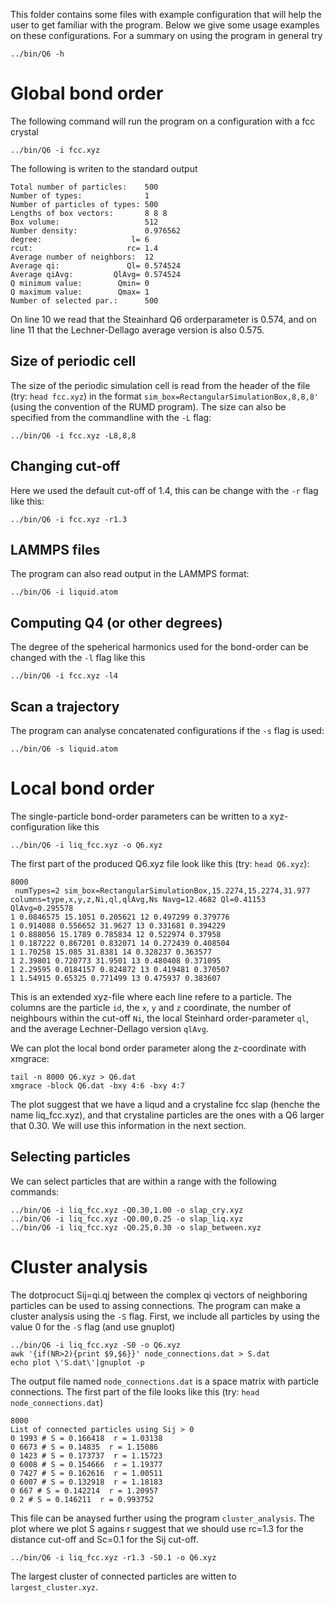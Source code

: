 This folder contains some files with example configuration that will help the user to get familiar with the program.
Below we give some usage examples on these configurations. For a summary on using the program in general try
```
../bin/Q6 -h
```

# Global bond order
The following command will run the program on a configuration with a fcc crystal
```
../bin/Q6 -i fcc.xyz
```
The following is writen to the standard output
```
Total number of particles:    500
Number of types:              1
Number of particles of types: 500
Lengths of box vectors:       8 8 8
Box volume:                   512
Number density:               0.976562
degree:                    l= 6
rcut:                     rc= 1.4
Average number of neighbors:  12
Average qi:               Ql= 0.574524
Average qiAvg:         QlAvg= 0.574524
Q minimum value:        Qmin= 0
Q maximum value:        Qmax= 1
Number of selected par.:      500

```
On line 10 we read that the Steainhard Q6 orderparameter is 0.574, and on line 11 that the Lechner-Dellago average version is  also 0.575. 
## Size of periodic cell
The size of the periodic simulation cell is read from the header of the file (try: `head fcc.xyz`) in the format `sim_box=RectangularSimulationBox,8,8,8'` (using the convention of the RUMD program). The size can also be specified from the commandline with the `-L` flag:
```
../bin/Q6 -i fcc.xyz -L8,8,8
```
## Changing cut-off
Here we used the default cut-off of 1.4, this can be change with the `-r` flag like this:
```
../bin/Q6 -i fcc.xyz -r1.3
```

## LAMMPS files
The program can also read output in the LAMMPS format: 
```
../bin/Q6 -i liquid.atom
```
## Computing Q4 (or other degrees)
The degree of the speherical harmonics used for the bond-order can be changed with the `-l` flag like this
```
../bin/Q6 -i fcc.xyz -l4
```
## Scan a trajectory
The program can analyse concatenated configurations if the `-s` flag is used:
```
../bin/Q6 -s liquid.atom
```
# Local bond order
The single-particle bond-order parameters can be written to a xyz-configuration like this
```
../bin/Q6 -i liq_fcc.xyz -o Q6.xyz
```
The first part of the produced Q6.xyz file look like this (try: `head Q6.xyz`):
```
8000
 numTypes=2 sim_box=RectangularSimulationBox,15.2274,15.2274,31.977 columns=type,x,y,z,Ni,ql,qlAvg,Ns Navg=12.4682 Ql=0.41153 QlAvg=0.295578
1 0.0846575 15.1051 0.205621 12 0.497299 0.379776
1 0.914088 0.556652 31.9627 13 0.331681 0.394229
1 0.888056 15.1789 0.785834 12 0.522974 0.37958
1 0.187222 0.867201 0.832071 14 0.272439 0.408504
1 1.70258 15.085 31.8381 14 0.328237 0.363577
1 2.39801 0.720773 31.9501 13 0.480408 0.371095
1 2.29595 0.0184157 0.824872 13 0.419481 0.370507
1 1.54915 0.65325 0.771499 13 0.475937 0.383607
```
This is an extended xyz-file where each line refere to a particle. The columns are the particle `id`, the `x`, `y` and `z` coordinate, the number of neighbours within the cut-off `Ni`, the local Steinhard order-parameter `ql`, and the average Lechner-Dellago version `qlAvg`.

We can plot the local bond order parameter along the z-coordinate with xmgrace:
```
tail -n 8000 Q6.xyz > Q6.dat
xmgrace -block Q6.dat -bxy 4:6 -bxy 4:7
```
The plot suggest that we have a liqud and a crystaline fcc slap (henche the name liq_fcc.xyz), and that crystaline particles are the ones with a Q6 larger that 0.30. We will use this information in the next section.
## Selecting particles
We can select particles that are within a range with the following commands:
```
../bin/Q6 -i liq_fcc.xyz -Q0.30,1.00 -o slap_cry.xyz
../bin/Q6 -i liq_fcc.xyz -Q0.00,0.25 -o slap_liq.xyz
../bin/Q6 -i liq_fcc.xyz -Q0.25,0.30 -o slap_between.xyz
```

# Cluster analysis
The dotprocuct Sij=qi.qj between the complex qi vectors of neighboring particles can be used to assing connections. The program can make a cluster analysis using the `-S` flag. First, we include all particles by using the value 0 for the `-S` flag (and use gnuplot)
```
../bin/Q6 -i liq_fcc.xyz -S0 -o Q6.xyz
awk '{if(NR>2){print $9,$6}}' node_connections.dat > S.dat
echo plot \'S.dat\'|gnuplot -p
```
The output file named `node_connections.dat` is a space matrix with particle connections. 
The first part of the file looks like this (try: `head node_connections.dat`)
```
8000
List of connected particles using Sij > 0
0 1993 # S = 0.166418  r = 1.03138
0 6673 # S = 0.14835  r = 1.15086
0 1423 # S = 0.173737  r = 1.15723
0 6008 # S = 0.154666  r = 1.19377
0 7427 # S = 0.162616  r = 1.00511
0 6007 # S = 0.132918  r = 1.18183
0 667 # S = 0.142214  r = 1.20957
0 2 # S = 0.146211  r = 0.993752
```
This file can be anaysed further using the program `cluster_analysis`. The plot where we plot S agains r suggest that we should use rc=1.3 for the distance cut-off and Sc=0.1 for the Sij cut-off.
```
../bin/Q6 -i liq_fcc.xyz -r1.3 -S0.1 -o Q6.xyz
```
The largest cluster of connected particles are witten to `largest_cluster.xyz`.
